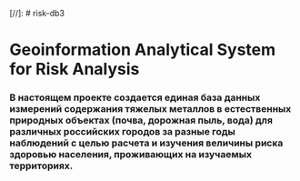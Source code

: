 [//]: # risk-db3
# Geoinformation Analytical System for Risk Analysis
### В настоящем проекте создается единая база данных измерений содержания тяжелых металлов в естественных природных объектах (почва, дорожная пыль, вода) для различных российских городов за разные годы наблюдений с целью расчета и изучения величины риска здоровью населения, проживающих на изучаемых территориях.
